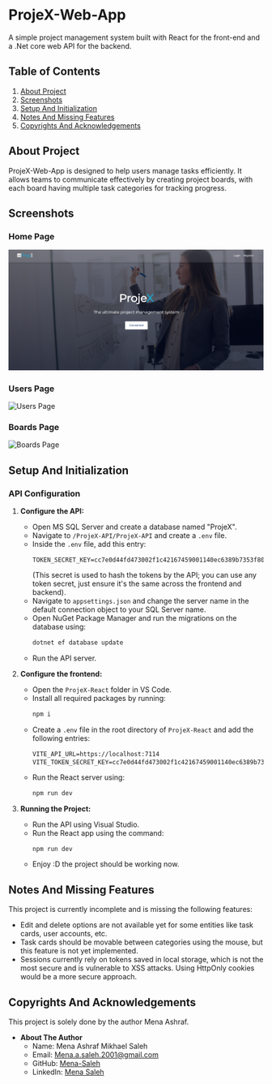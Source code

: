 # ProjeX-Web-App

A simple project management system built with React for the front-end and a .Net core web API for the backend.

## Table of Contents

1. [About Project](#about-project)
2. [Screenshots](#screenshots)
3. [Setup And Initialization](#setup-and-initialization)
4. [Notes And Missing Features](#notes-and-missing-features)
5. [Copyrights And Acknowledgements](#copyrights-and-acknowledgements)

## About Project

ProjeX-Web-App is designed to help users manage tasks efficiently. It allows teams to communicate effectively by creating project boards, with each board having multiple task categories for tracking progress.

## Screenshots

### Home Page

![Home Page](Screenshots/0.png)

### Users Page

![Users Page](Screenshots/2.png)

### Boards Page

![Boards Page](Screenshots/1.png)

## Setup And Initialization

### API Configuration

1. **Configure the API:**

   - Open MS SQL Server and create a database named "ProjeX".
   - Navigate to `/ProjeX-API/ProjeX-API` and create a `.env` file.
   - Inside the `.env` file, add this entry:
     ```plaintext
     TOKEN_SECRET_KEY=cc7e0d44fd473002f1c42167459001140ec6389b7353f8088f4d9a95f2f596f2
     ```
     (This secret is used to hash the tokens by the API; you can use any token secret, just ensure it's the same across the frontend and backend).
   - Navigate to `appsettings.json` and change the server name in the default connection object to your SQL Server name.
   - Open NuGet Package Manager and run the migrations on the database using:
     ```bash
     dotnet ef database update
     ```
   - Run the API server.

2. **Configure the frontend:**

   - Open the `ProjeX-React` folder in VS Code.
   - Install all required packages by running:
     ```bash
     npm i
     ```
   - Create a `.env` file in the root directory of `ProjeX-React` and add the following entries:
     ```plaintext
     VITE_API_URL=https://localhost:7114
     VITE_TOKEN_SECRET_KEY=cc7e0d44fd473002f1c42167459001140ec6389b7353f8088f4d9a95f2f596f2
     ```
   - Run the React server using:
     ```bash
     npm run dev
     ```

3. **Running the Project:**

   - Run the API using Visual Studio.
   - Run the React app using the command:
     ```bash
     npm run dev
     ```
   - Enjoy :D the project should be working now.

## Notes And Missing Features

This project is currently incomplete and is missing the following features:

- Edit and delete options are not available yet for some entities like task cards, user accounts, etc.
- Task cards should be movable between categories using the mouse, but this feature is not yet implemented.
- Sessions currently rely on tokens saved in local storage, which is not the most secure and is vulnerable to XSS attacks. Using HttpOnly cookies would be a more secure approach.

## Copyrights And Acknowledgements

This project is solely done by the author Mena Ashraf.

- **About The Author**
  - Name: Mena Ashraf Mikhael Saleh
  - Email: [Mena.a.saleh.2001@gmail.com](mailto:Mena.a.saleh.2001@gmail.com)
  - GitHub: [Mena-Saleh](https://github.com/Mena-Saleh)
  - LinkedIn: [Mena Saleh](https://www.linkedin.com/in/mena-saleh-23b947167/)
